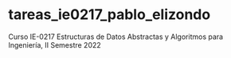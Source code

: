 # tareas_ie0217_pablo_elizondo
Curso IE-0217 Estructuras de Datos Abstractas y Algoritmos para Ingeniería, II Semestre 2022
